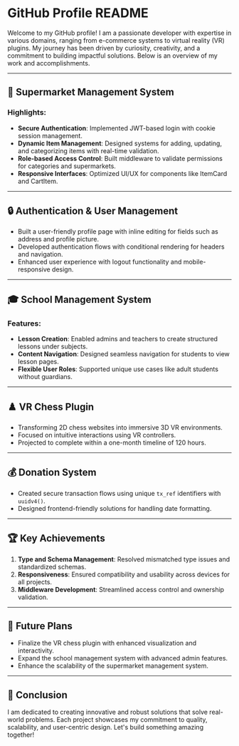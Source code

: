 # GitHub Profile README

Welcome to my GitHub profile! I am a passionate developer with expertise in various domains, ranging from e-commerce systems to virtual reality (VR) plugins. My journey has been driven by curiosity, creativity, and a commitment to building impactful solutions. Below is an overview of my work and accomplishments.

---

## 🛒 Supermarket Management System

### Highlights:
- **Secure Authentication**: Implemented JWT-based login with cookie session management.
- **Dynamic Item Management**: Designed systems for adding, updating, and categorizing items with real-time validation.
- **Role-based Access Control**: Built middleware to validate permissions for categories and supermarkets.
- **Responsive Interfaces**: Optimized UI/UX for components like ItemCard and CartItem.

---

## 🔒 Authentication & User Management

- Built a user-friendly profile page with inline editing for fields such as address and profile picture.
- Developed authentication flows with conditional rendering for headers and navigation.
- Enhanced user experience with logout functionality and mobile-responsive design.

---

## 🎓 School Management System

### Features:
- **Lesson Creation**: Enabled admins and teachers to create structured lessons under subjects.
- **Content Navigation**: Designed seamless navigation for students to view lesson pages.
- **Flexible User Roles**: Supported unique use cases like adult students without guardians.

---

## ♟️ VR Chess Plugin

- Transforming 2D chess websites into immersive 3D VR environments.
- Focused on intuitive interactions using VR controllers.
- Projected to complete within a one-month timeline of 120 hours.

---

## 💰 Donation System

- Created secure transaction flows using unique `tx_ref` identifiers with `uuidv4()`.
- Designed frontend-friendly solutions for handling date formatting.

---

## 🏆 Key Achievements

1. **Type and Schema Management**: Resolved mismatched type issues and standardized schemas.
2. **Responsiveness**: Ensured compatibility and usability across devices for all projects.
3. **Middleware Development**: Streamlined access control and ownership validation.

---

## 🚀 Future Plans

- Finalize the VR chess plugin with enhanced visualization and interactivity.
- Expand the school management system with advanced admin features.
- Enhance the scalability of the supermarket management system.

---

## 🌟 Conclusion

I am dedicated to creating innovative and robust solutions that solve real-world problems. Each project showcases my commitment to quality, scalability, and user-centric design. Let's build something amazing together!

